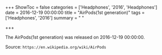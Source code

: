 +++
ShowToc = false
categories = ['Headphones', '2016', 'Headphones']
date = 2016-12-19 00:00:00
title = "AirPods(1st generation)"
tags = ['Headphones', '2016']
summary = " "

+++

The AirPods(1st generation) was released on 2016-12-19 00:00:00.

Source: `https://en.wikipedia.org/wiki/AirPods`


